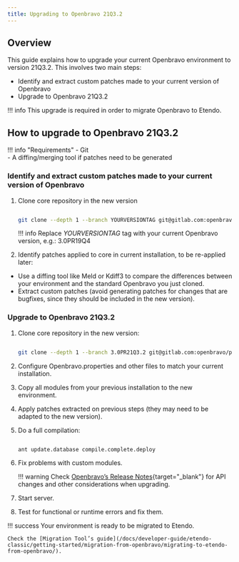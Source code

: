 ```yaml
---
title: Upgrading to Openbravo 21Q3.2
---
```

## Overview

This guide explains how to upgrade your current Openbravo environment to version 21Q3.2. This involves two main steps:

-   Identify and extract custom patches made to your current version of Openbravo
-   Upgrade to Openbravo 21Q3.2

!!! info
    This upgrade is required in order to migrate Openbravo to Etendo.

## How to upgrade to Openbravo 21Q3.2

!!! info "Requirements"
    - Git  
    - A diffing/merging tool if patches need to be generated
    

### Identify and extract custom patches made to your current version of Openbravo

1.  Clone core repository in the new version

    ``` bash title="Terminal" 

    git clone --depth 1 --branch YOURVERSIONTAG git@gitlab.com:openbravo/product/openbravo.git
    ```

    !!! info
        Replace *YOURVERSIONTAG* tag with your current Openbravo version, e.g.: 3.0PR19Q4

2.  Identify patches applied to core in current installation, to be re-applied later:

-   Use a diffing tool like Meld or Kdiff3 to compare the differences between your environment and the standard Openbravo you just cloned.
-   Extract custom patches (avoid generating patches for changes that are bugfixes, since they should be included in the new version).

### Upgrade to Openbravo 21Q3.2

1.  Clone core repository in the new version:

    ``` bash title="Terminal" 

    git clone --depth 1 --branch 3.0PR21Q3.2 git@gitlab.com:openbravo/product/openbravo.git
    ```

2.  Configure Openbravo.properties and other files to match your current installation.
3.  Copy all modules from your previous installation to the new environment.
4.  Apply patches extracted on previous steps (they may need to be adapted to the new version).
5.  Do a full compilation:

    ``` bash title="Terminal" 

    ant update.database compile.complete.deploy
    ```

6.  Fix problems with custom modules.

    !!! warning
        Check [Openbravo’s Release Notes](http://wiki.openbravo.com/wiki/Release_Notes/3.0PR21Q3.2){target="_blank"} for API changes and other considerations when upgrading.

7.  Start server.
8.  Test for functional or runtime errors and fix them.


!!! success
    Your environment is ready to be migrated to Etendo.

    Check the [Migration Tool’s guide](/docs/developer-guide/etendo-classic/getting-started/migration-from-openbravo/migrating-to-etendo-from-openbravo/).